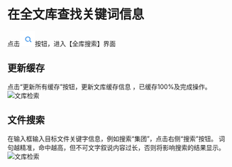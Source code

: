 # 在全文库查找关键词信息
点击![文库检索](picture\\商龙云\\1.png)按钮，进入【全库搜索】界面  
## 更新缓存
点击“更新所有缓存”按钮，更新文库缓存信息 ，已缓存100%及完成操作。  
![文库检索](picture\\商龙云\\2.png=500-)  
## 文件搜索
在输入框输入目标文件关键字信息，例如搜索“集团”，点击右侧“搜索”按钮。 词句越精准，命中越高，但不可文字叙说内容过长，否则将影响搜索的结果显示。   
![文库检索](picture\\商龙云\\3.png=500-)  
